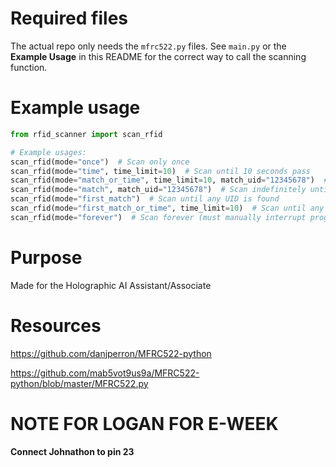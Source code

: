 # Required files
The actual repo only needs the  `mfrc522.py` files.  See `main.py` or the **Example Usage** in this README for the correct way to call the scanning function.
# Example usage
```python
from rfid_scanner import scan_rfid

# Example usages:
scan_rfid(mode="once")  # Scan only once
scan_rfid(mode="time", time_limit=10)  # Scan until 10 seconds pass
scan_rfid(mode="match_or_time", time_limit=10, match_uid="12345678")  # Scan until match or time runs out
scan_rfid(mode="match", match_uid="12345678")  # Scan indefinitely until a match is found
scan_rfid(mode="first_match")  # Scan until any UID is found
scan_rfid(mode="first_match_or_time", time_limit=10)  # Scan until any UID is found or time runs out
scan_rfid(mode="forever")  # Scan forever (must manually interrupt program to stop)

```


# Purpose
Made for the Holographic AI Assistant/Associate
# Resources
https://github.com/danjperron/MFRC522-python

https://github.com/mab5vot9us9a/MFRC522-python/blob/master/MFRC522.py 


# NOTE FOR LOGAN FOR E-WEEK
**Connect Johnathon to pin 23**